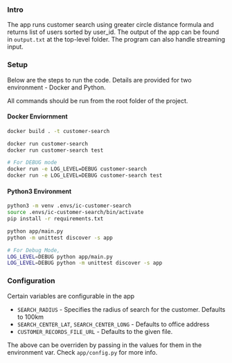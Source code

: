 ### Intro
The app runs customer search using greater circle distance formula and returns list of users sorted by user_id. The output of the app can be found in `output.txt` at the top-level folder. The program can also handle streaming input.


### Setup

Below are the steps to run the code. Details are provided for two environment - Docker and Python.

All commands should be run from the root folder of the project.

#### Docker Enviornment
```bash
docker build . -t customer-search

docker run customer-search
docker run customer-search test

# For DEBUG mode
docker run -e LOG_LEVEL=DEBUG customer-search
docker run -e LOG_LEVEL=DEBUG customer-search test
```

#### Python3 Environment
```bash
python3 -m venv .envs/ic-customer-search
source .envs/ic-customer-search/bin/activate
pip install -r requirements.txt

python app/main.py
python -m unittest discover -s app

# For Debug Mode,
LOG_LEVEL=DEBUG python app/main.py
LOG_LEVEL=DEBUG python -m unittest discover -s app
```


### Configuration

Certain variables are configurable in the app

- `SEARCH_RADIUS` - Specifies the radius of search for the customer. Defaults to 100km 
- `SEARCH_CENTER_LAT`, `SEARCH_CENTER_LONG` - Defaults to office address
- `CUSTOMER_RECORDS_FILE_URL` - Defaults to the given file. 

The above can be overriden by passing in the values for them in the environment var.
Check `app/config.py` for more info.

